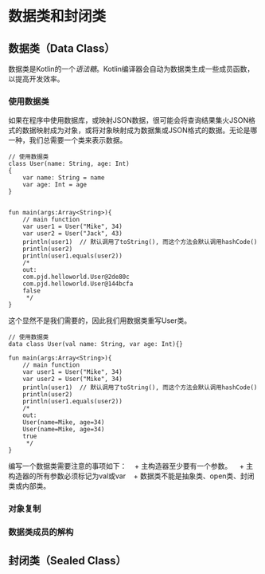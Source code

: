 # 数据类和封闭类
## 数据类（Data Class）
数据类是Kotlin的一个*语法糖*。Kotlin编译器会自动为数据类生成一些成员函数，以提高开发效率。
### 使用数据类
如果在程序中使用数据库，或映射JSON数据，很可能会将查询结果集火JSON格式的数据映射成为对象，或将对象映射成为数据集或JSON格式的数据。无论是哪一种，我们总需要一个类来表示数据。
```
// 使用数据类
class User(name: String, age: Int)
{
    var name: String = name
    var age: Int = age
}


fun main(args:Array<String>){
    // main function
    var user1 = User("Mike", 34)
    var user2 = User("Jack", 43)
    println(user1)  // 默认调用了toString(), 而这个方法会默认调用hashCode()
    println(user2)
    println(user1.equals(user2))
    /*
    out:
    com.pjd.helloworld.User@2de80c
    com.pjd.helloworld.User@144bcfa
    false
     */
}
```
这个显然不是我们需要的，因此我们用数据类重写User类。
```
// 使用数据类
data class User(val name: String, var age: Int){}

fun main(args:Array<String>){
    // main function
    var user1 = User("Mike", 34)
    var user2 = User("Mike", 34)
    println(user1)  // 默认调用了toString(), 而这个方法会默认调用hashCode()
    println(user2)
    println(user1.equals(user2))
    /*
    out:
    User(name=Mike, age=34)
    User(name=Mike, age=34)
    true
     */
}
```
编写一个数据类需要注意的事项如下：
    + 主构造器至少要有一个参数。
    + 主构造器的所有参数必须标记为val或var
    + 数据类不能是抽象类、open类、封闭类或内部类。
### 对象复制
### 数据类成员的解构
## 封闭类（Sealed Class）
